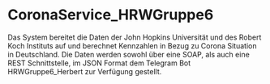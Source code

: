 # CoronaService_HRWGruppe6
Das System bereitet die Daten der John Hopkins Universität und des Robert Koch Instituts auf und berechnet Kennzahlen in Bezug zu Corona Situation in Deutschland. Die Daten werden sowohl über eine SOAP, als auch eine REST Schnittstelle, im JSON Format dem Telegram Bot HRWGruppe6_Herbert zur Verfügung gestellt. 
